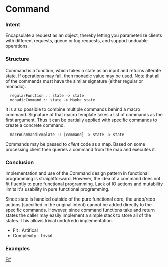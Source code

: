 # Command


### Intent

Encapsulate a request as an object, thereby letting you parameterize clients with different requests, queue or log requests, and support undoable operations.


### Structure

Command is a function, which takes a state as an input and returns alterate state. If operations may fail, then monadic value may be used. Note that all of the commands must have the similar signature (either regular or monadic).

~~~~   
  regularFunction :: state -> state
  monadicCommand :: state -> Maybe state
~~~~

It is also possible to combine multiple commands behind a macro command. Signature of that macro template takes a list of commands as the first argument. Thus it can be partially applied with specific commands to create a concrete command.

~~~~
  macroCommandTemplate :: [command] -> state -> state
~~~~

Commands may be passed to _client_ code as a map. Based on some processing client then queries a command from the map and executes it.


### Conclusion

Implementation and use of the Command design pattern in functional programming is straightforward. However, the idea of a command does not fit fluently to pure functional programming. Lack of IO actions and mutability limits it's usability in pure functional programming. 

Since state is handled outside of the pure functional core, the undo/redo actions (specified in the original intent) cannot be added directly to the specific commands. However, since command functions take and return states the caller may easily implement a simple stack to store all of the states. This allows trivial undo/redo implementation.


- Fit : Artifical
- Complexity : Trivial


### Examples

[F#](command.fsx)
